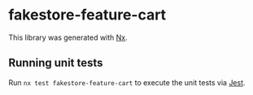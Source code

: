 # fakestore-feature-cart

This library was generated with [Nx](https://nx.dev).

## Running unit tests

Run `nx test fakestore-feature-cart` to execute the unit tests via [Jest](https://jestjs.io).
